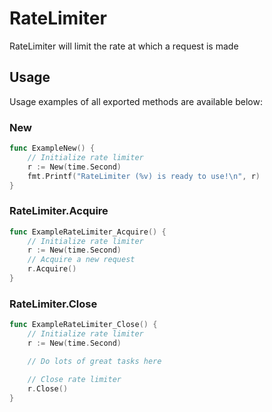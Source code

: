 # RateLimiter
RateLimiter will limit the rate at which a request is made

## Usage
Usage examples of all exported methods are available below:

### New
```go
func ExampleNew() {
	// Initialize rate limiter
	r := New(time.Second)
	fmt.Printf("RateLimiter (%v) is ready to use!\n", r)
}
```

### RateLimiter.Acquire
```go
func ExampleRateLimiter_Acquire() {
	// Initialize rate limiter
	r := New(time.Second)
	// Acquire a new request
	r.Acquire()
}
```

### RateLimiter.Close 
```go
func ExampleRateLimiter_Close() {
	// Initialize rate limiter
	r := New(time.Second)

	// Do lots of great tasks here

	// Close rate limiter
	r.Close()
}
```
